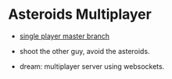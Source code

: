 # Asteroids Multiplayer

* [single player master branch](https://github.com/mickeysanchez/asteroids)

* shoot the other guy, avoid the asteroids.

* dream: multiplayer server using websockets.